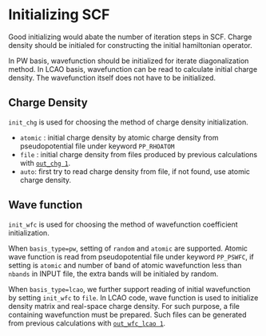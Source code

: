 # Initializing SCF
Good initializing would abate the number of iteration steps in SCF.
Charge density should be initialed for constructing the initial hamiltonian operator. 

In PW basis, wavefunction should be initialized for iterate diagonalization method.
In LCAO basis, wavefunction can be read to calculate initial charge density. The wavefunction itself does not have to be initialized.

## Charge Density
`init_chg` is used for choosing the method of charge density initialization.
 - `atomic` : initial charge density by atomic charge density from pseudopotential file under keyword `PP_RHOATOM` 
 - `file` : initial charge density from files produced by previous calculations with [`out_chg 1`](../elec_properties/charge.md).
 - `auto`: first try to read charge density from file, if not found, use atomic charge density.

## Wave function
`init_wfc` is used for choosing the method of wavefunction coefficient initialization.

When `basis_type=pw`, setting of `random` and `atomic` are supported.
Atomic wave function is read from pseudopotential file under keyword `PP_PSWFC`, if setting is `atomic` and number of band of atomic wavefunction less than `nbands` in INPUT file, the extra bands will be initialed by random.

When `basis_type=lcao`, we further support reading of initial wavefunction by setting `init_wfc` to `file`.
In LCAO code, wave function is used to initialize density matrix and real-space charge density.
For such purpose, a file containing wavefunction must be prepared. Such files can be generated from previous calculations with [`out_wfc_lcao 1`](../elec_properties/wfc.md).
